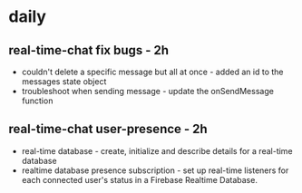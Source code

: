 # daily

## real-time-chat fix bugs - 2h
* couldn't delete a specific message but all at once - added an id to the messages state object
* troubleshoot when sending message - update the onSendMessage function

## real-time-chat user-presence - 2h
* real-time database - create, initialize and describe details for a real-time database
* realtime database presence subscription - set up real-time listeners for each connected user's status in a Firebase Realtime Database.